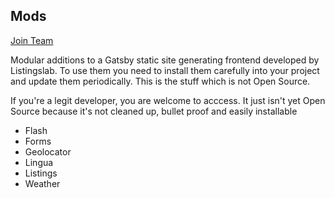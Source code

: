 ## Mods

[Join Team](https://github.com/orgs/listingslab-software/teams/software-engineering)

Modular additions to a Gatsby static site generating frontend developed by Listingslab. To use them you need to install them carefully into your project and update them periodically. This is the stuff which is not Open Source. 

If you're a legit developer, you are welcome to acccess. It just isn't yet Open Source because it's not cleaned up, bullet proof and easily installable

- Flash
- Forms
- Geolocator
- Lingua
- Listings
- Weather
